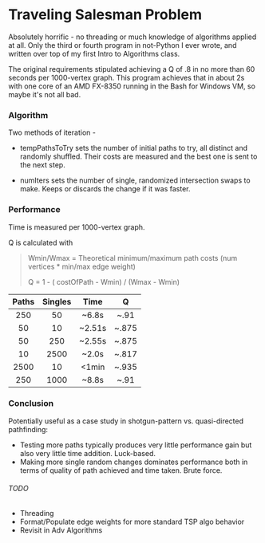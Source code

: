 # Traveling Salesman Problem

Absolutely horrific - no threading or much knowledge of algorithms applied at all. Only the third or fourth program in not-Python I ever wrote, and written over top of my first Intro to Algorithms class. 

The original requirements stipulated achieving a Q of .8 in no more than 60 seconds per 1000-vertex graph. This program achieves that in about 2s with one core of an AMD FX-8350 running in the Bash for Windows VM, so maybe it's not all bad.

### Algorithm

Two methods of iteration - 

* tempPathsToTry sets the number of initial paths to try, all distinct and randomly shuffled. Their costs are measured and the best one is sent to the next step.

* numIters sets the number of single, randomized intersection swaps to make. Keeps or discards the change if it was faster.

### Performance

Time is measured per 1000-vertex graph.

Q is calculated with 
> Wmin/Wmax = Theoretical minimum/maximum path costs (num vertices * min/max edge weight)
> 
> Q = 1 - ( costOfPath - Wmin) / (Wmax - Wmin)

| Paths | Singles | Time   |   Q   |
|:-----:|:-------:|:------:|:-----:|
| 250   | 50      | ~6.8s  | ~.91  |
| 50    | 10      | ~2.51s | ~.875 |
| 50    | 250     | ~2.55s | ~.875 |
| 10    | 2500    | ~2.0s  | ~.817 |
| 2500  | 10      | <1min  | ~.935 |
| 250   | 1000    | ~8.8s  | ~.91  |

### Conclusion

Potentially useful as a case study in shotgun-pattern vs. quasi-directed pathfinding:
* Testing more paths typically produces very little performance gain but also very little time addition. Luck-based.
* Making more single random changes dominates performance both in terms of quality of path achieved and time taken. Brute force.

###### TODO
* Threading
* Format/Populate edge weights for more standard TSP algo behavior
* Revisit in Adv Algorithms
